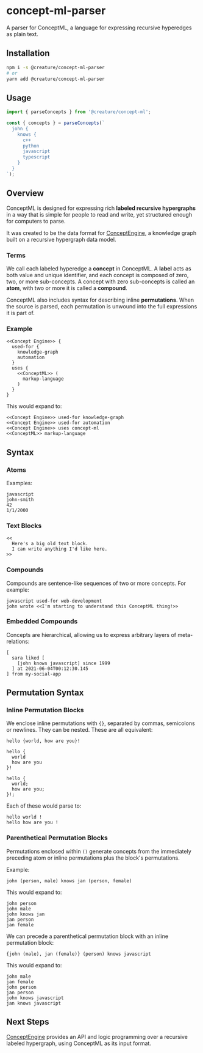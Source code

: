 # concept-ml-parser

A parser for ConceptML, a language for expressing recursive hyperedges as plain text.

## Installation

```bash
npm i -s @creature/concept-ml-parser
# or
yarn add @creature/concept-ml-parser
```

## Usage

```typescript
import { parseConcepts } from '@creature/concept-ml';

const { concepts } = parseConcepts(`
  john {
    knows {
      c++
      python
      javascript
      typescript
    }
  }
`);
```

## Overview

ConceptML is designed for expressing rich **labeled recursive hypergraphs** in a way that is simple for people to read and write, yet structured enough for computers to parse.

It was created to be the data format for [ConceptEngine](#concept-engine), a knowledge graph built on a recursive hypergraph data model.

### Terms

We call each labeled hyperedge a **concept** in ConceptML. A **label** acts as both value and unique identifier, and each concept is composed of zero, two, or more sub-concepts. A concept with zero sub-concepts is called an **atom**, with two or more it is called a **compound**.

ConceptML also includes syntax for describing inline **permutations**. When the source is parsed, each permutation is unwound into the full expressions it is part of.

### Example

```
<<Concept Engine>> {
  used-for {
    knowledge-graph
    automation
  }
  uses {
    <<ConceptML>> (
      markup-language
    )
  }
}
```

This would expand to:

```
<<Concept Engine>> used-for knowledge-graph
<<Concept Engine>> used-for automation
<<Concept Engine>> uses concept-ml
<<ConceptML>> markup-language
```

## Syntax

### Atoms

Examples:

```
javascript
john-smith
42
1/1/2000
```

### Text Blocks

```
<<
  Here's a big old text block.
  I can write anything I'd like here.
>>
```

### Compounds

Compounds are sentence-like sequences of two or more concepts. For example:

```
javascript used-for web-development
john wrote <<I'm starting to understand this ConceptML thing!>>
```

### Embedded Compounds

Concepts are hierarchical, allowing us to express arbitrary layers of meta-relations:

```
[
  sara liked [
    [john knows javascript] since 1999
  ] at 2021-06-04T00:12:30.145
] from my-social-app
```

## Permutation Syntax

### Inline Permutation Blocks

We enclose inline permutations with `{}`, separated by commas, semicolons or newlines. They can be nested. These are all equivalent:

```
hello {world, how are you}!

hello {
  world
  how are you
}!

hello {
  world;
  how are you;
}!;
```

Each of these would parse to:

```
hello world !
hello how are you !
```

### Parenthetical Permutation Blocks

Permutations enclosed within `()` generate concepts from the immediately preceding atom or inline permutations plus the block's permutations.

Example:

```
john (person, male) knows jan (person, female)
```

This would expand to:

```
john person
john male
john knows jan
jan person
jan female
```

We can precede a parenthetical permutation block with an inline permutation block:

```
{john (male), jan (female)} (person) knows javascript
```

This would expand to:

```
john male
jan female
john person
jan person
john knows javascript
jan knows javascript
```

## Next Steps

[ConceptEngine](https://concept.io) provides an API and logic programming over a recursive labeled hypergraph, using ConceptML as its input format.
